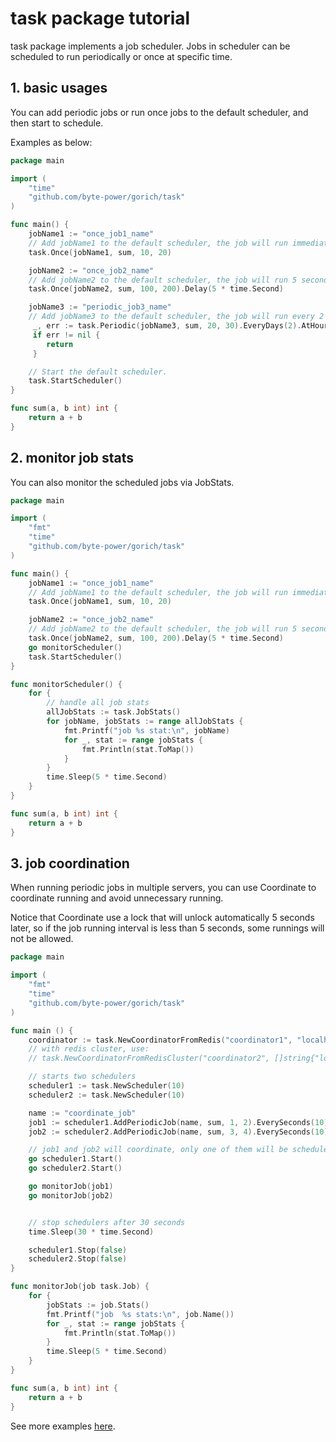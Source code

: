 # task package tutorial

task package implements a job scheduler. Jobs in scheduler can be scheduled to run periodically or once at specific time.

## 1. basic usages

You can add periodic jobs or run once jobs to the default scheduler, and then start to schedule.

Examples as below:

``` go
package main

import (
    "time"
    "github.com/byte-power/gorich/task"
)

func main() {
    jobName1 := "once_job1_name"
    // Add jobName1 to the default scheduler, the job will run immediately after scheduler starts.
    task.Once(jobName1, sum, 10, 20)

    jobName2 := "once_job2_name"
    // Add jobName2 to the default scheduler, the job will run 5 seconds after scheduler starts.
    task.Once(jobName2, sum, 100, 200).Delay(5 * time.Second)

    jobName3 := "periodic_job3_name"
    // Add jobName3 to the default scheduler, the job will run every 2 days at 10:20:30 (in local timezone by default) after scheduler starts.
     _, err := task.Periodic(jobName3, sum, 20, 30).EveryDays(2).AtHourInDay(10, 20, 30)
     if err != nil {
        return
     }

    // Start the default scheduler.
    task.StartScheduler()
}

func sum(a, b int) int {
    return a + b
}

```

## 2. monitor job stats

You can also monitor the scheduled jobs via JobStats.

```go
package main

import (
    "fmt"
    "time"
    "github.com/byte-power/gorich/task"
)

func main() {
    jobName1 := "once_job1_name"
    // Add jobName1 to the default scheduler, the job will run immediately after scheduler starts.
    task.Once(jobName1, sum, 10, 20)

    jobName2 := "once_job2_name"
    // Add jobName2 to the default scheduler, the job will run 5 seconds after scheduler starts.
    task.Once(jobName2, sum, 100, 200).Delay(5 * time.Second)
    go monitorScheduler()
    task.StartScheduler()
}

func monitorScheduler() {
    for {
        // handle all job stats
        allJobStats := task.JobStats()
        for jobName, jobStats := range allJobStats {
            fmt.Printf("job %s stat:\n", jobName)
            for _, stat := range jobStats {
                fmt.Println(stat.ToMap())
            }
        }
        time.Sleep(5 * time.Second)
    }
}

func sum(a, b int) int {
    return a + b
}
```

## 3. job coordination

When running periodic jobs in multiple servers, you can use Coordinate to coordinate running  and avoid unnecessary running.

Notice that Coordinate use a lock that will unlock automatically 5 seconds later, so if the job running interval is less than 5 seconds, some runnings will not be allowed.

```go
package main

import (
    "fmt"
    "time"
    "github.com/byte-power/gorich/task"
)

func main () {
    coordinator := task.NewCoordinatorFromRedis("coordinator1", "localhost:6379")
    // with redis cluster, use:
    // task.NewCoordinatorFromRedisCluster("coordinator2", []string{"localhost:30000", "localhost:30001"})

    // starts two schedulers
    scheduler1 := task.NewScheduler(10)
    scheduler2 := task.NewScheduler(10)

    name := "coordinate_job"
    job1 := scheduler1.AddPeriodicJob(name, sum, 1, 2).EverySeconds(10).SetCoordinate(coordinator)
    job2 := scheduler2.AddPeriodicJob(name, sum, 3, 4).EverySeconds(10).SetCoordinate(coordinator)

    // job1 and job2 will coordinate, only one of them will be scheduled once every 10 seconds
    go scheduler1.Start()
    go scheduler2.Start()

    go monitorJob(job1)
    go monitorJob(job2)


    // stop schedulers after 30 seconds
    time.Sleep(30 * time.Second)

    scheduler1.Stop(false)
    scheduler2.Stop(false)
}

func monitorJob(job task.Job) {
    for {
        jobStats := job.Stats()
        fmt.Printf("job  %s stats:\n", job.Name())
        for _, stat := range jobStats {
            fmt.Println(stat.ToMap())
        }
        time.Sleep(5 * time.Second)
    }
}

func sum(a, b int) int {
    return a + b
}
```

See more examples [here](./example_test.go).
